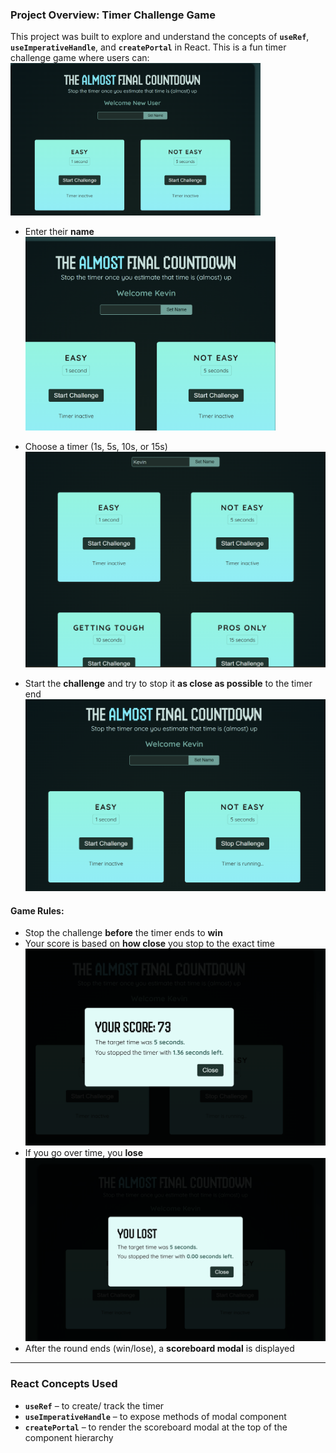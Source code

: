 ### Project Overview: Timer Challenge Game

This project was built to explore and understand the concepts of **`useRef`**, **`useImperativeHandle`**, and **`createPortal`** in React. This is a fun timer challenge game where users can:
<img src="./src/assets/ProjectHome.png" alt="Initial Look" width="400" />
* Enter their **name**
  <img src="./src/assets/SetName.png" alt="Set Name" width="400" />
  
* Choose a timer (1s, 5s, 10s, or 15s)
  ![Timers](./src/assets/Timers.png)
* Start the **challenge** and try to stop it **as close as possible** to the timer end
  ![Start Challenge](./src/assets/StartChallenge.png)

#### Game Rules:

* Stop the challenge **before** the timer ends to **win**
* Your score is based on **how close** you stop to the exact time
  ![Win Modal](./src/assets/WinModal.png)
* If you go over time, you **lose**
  ![Lost Modal](./src/assets/LostModal.png)
* After the round ends (win/lose), a **scoreboard modal** is displayed

---

### React Concepts Used

* **`useRef`** – to create/ track the timer
* **`useImperativeHandle`** – to expose methods of modal component
* **`createPortal`** – to render the scoreboard modal at the top of the component hierarchy

